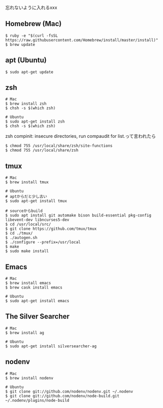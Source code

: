忘れないように入れるxxx

## Homebrew (Mac)
```
$ ruby -e "$(curl -fsSL https://raw.githubusercontent.com/Homebrew/install/master/install)"
$ brew update
```

## apt (Ubuntu)
```
$ sudo apt-get update
```

## zsh
```
# Mac
$ brew install zsh
$ chsh -s $(which zsh)

# Ubuntu
$ sudo apt-get install zsh
$ chsh -s $(which zsh)
```
zsh compinit: insecure directories, run compaudit for list.って言われたら
```
$ chmod 755 /usr/local/share/zsh/site-functions
$ chmod 755 /usr/local/share/zsh
```

## tmux
```
# Mac
$ brew install tmux

# Ubuntu
# aptからだと少し古い
$ sudo apt-get install tmux

# sourceからbuild
$ sudo apt install git automake bison build-essential pkg-config libevent-dev libncurses5-dev
$ cd /usr/local/src/
$ git clone https://github.com/tmux/tmux
$ cd ./tmux/
$ ./autogen.sh
$ ./configure --prefix=/usr/local
$ make
$ sudo make install
```

## Emacs
```
# Mac
$ brew install emacs
$ brew cask install emacs

# Ubuntu
$ sudo apt-get install emacs
```

## The Silver Searcher
```
# Mac
$ brew install ag

# Ubuntu
$ sudo apt-get install silversearcher-ag
```

## nodenv
```
# Mac
$ brew install nodenv

# Ubuntu
$ git clone git://github.com/nodenv/nodenv.git ~/.nodenv
$ git clone git://github.com/nodenv/node-build.git ~/.nodenv/plugins/node-build
```
